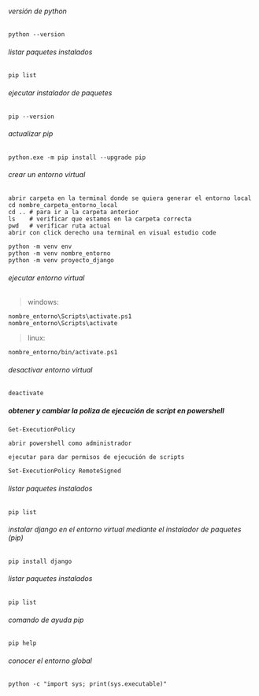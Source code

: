 ###### versión de python
```
python --version
```
###### listar paquetes instalados
```
pip list
```
###### ejecutar instalador de paquetes
```
pip --version
```
###### actualizar pip
```
python.exe -m pip install --upgrade pip
```
###### crear un entorno virtual
```
abrir carpeta en la terminal donde se quiera generar el entorno local
cd nombre_carpeta_entorno_local
cd .. # para ir a la carpeta anterior
ls    # verificar que estamos en la carpeta correcta
pwd   # verificar ruta actual
abrir con click derecho una terminal en visual estudio code
```
```
python -m venv env
python -m venv nombre_entorno
python -m venv proyecto_django
```
###### ejecutar entorno virtual
> windows:
```
nombre_entorno\Scripts\activate.ps1
nombre_entorno\Scripts\activate
```
> linux:
```
nombre_entorno/bin/activate.ps1
```
###### desactivar entorno virtual
```
deactivate
```
##### obtener y cambiar la poliza de ejecución de script en powershell
```
Get-ExecutionPolicy
```
```
abrir powershell como administrador

ejecutar para dar permisos de ejecución de scripts
```
```
Set-ExecutionPolicy RemoteSigned
```

###### listar paquetes instalados
```
pip list
```
###### instalar django en el entorno virtual mediante el instalador de paquetes (pip)
```
pip install django
```
###### listar paquetes instalados
```
pip list
```
###### comando de ayuda pip
```
pip help
```
###### conocer el entorno global
```
python -c "import sys; print(sys.executable)"
```